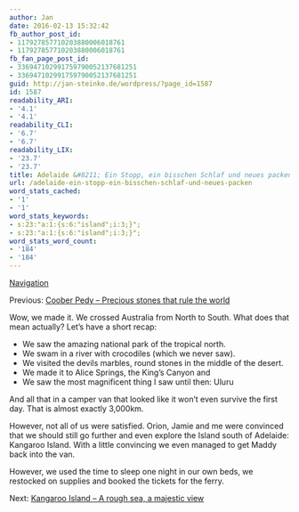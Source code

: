 ```yaml
---
author: Jan
date: 2016-02-13 15:32:42
fb_author_post_id:
- 117927857710203880006018761
- 117927857710203880006018761
fb_fan_page_post_id:
- 336947102991759790052137681251
- 336947102991759790052137681251
guid: http://jan-steinke.de/wordpress/?page_id=1587
id: 1587
readability_ARI:
- '4.1'
- '4.1'
readability_CLI:
- '6.7'
- '6.7'
readability_LIX:
- '23.7'
- '23.7'
title: Adelaide &#8211; Ein Stopp, ein bisschen Schlaf und neues packen
url: /adelaide-ein-stopp-ein-bisschen-schlaf-und-neues-packen
word_stats_cached:
- '1'
- '1'
word_stats_keywords:
- s:23:"a:1:{s:6:"island";i:3;}";
- s:23:"a:1:{s:6:"island";i:3;}";
word_stats_word_count:
- '184'
- '184'
---
```


[Navigation](https://jan-steinke.de/wordpress/en/blog/2013/10/06/the-stuart-highway/)

Previous: [Coober Pedy – Precious stones that rule the world](https://jan-steinke.de/wordpress/en/coober-pedy-precious-stones-that-rule-the-world/)

Wow, we made it. We crossed Australia from North to South. What does that mean actually? Let&#8217;s have a short recap:

  * We saw the amazing national park of the tropical north.
  * We swam in a river with crocodiles (which we never saw).
  * We visited the devils marbles, round stones in the middle of the desert.
  * We made it to Alice Springs, the King&#8217;s Canyon and
  * We saw the most magnificent thing I saw until then: Uluru

And all that in a camper van that looked like it won&#8217;t even survive the first day. That is almost exactly 3,000km.

However, not all of us were satisfied. Orion, Jamie and me were convinced that we should still go further and even explore the Island south of Adelaide: Kangaroo Island. With a little convincing we even managed to get Maddy back into the van.

However, we used the time to sleep one night in our own beds, we restocked on supplies and booked the tickets for the ferry.

Next: [Kangaroo Island – A rough sea, a majestic view](https://jan-steinke.de/wordpress/en/kangaroo-island-a-rough-sea-a-majestic-view/)